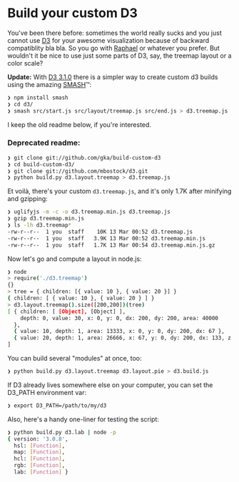 # Build your custom D3

You've been there before: sometimes the world really sucks and you just cannot use [D3](http://d3js.org)
for your awesome visualization because of backward compatiblity bla bla. So you go with
[Raphael](http://raphaeljs.com) or whatever you prefer. But wouldn't it be nice to use
just some parts of D3, say, the treemap layout or a color scale?

**Update:** With [D3 3.1.0](https://github.com/mbostock/d3/tree/3.1.0) there is a simpler way to
create custom d3 builds using the amazing [SMASH](https://github.com/mbostock/smash)™:

```bash
❯ npm install smash
❯ cd d3/
❯ smash src/start.js src/layout/treemap.js src/end.js > d3.treemap.js
```

I keep the old readme below, if you're interested.

### Deprecated readme:


```bash
❯ git clone git://github.com/gka/build-custom-d3
❯ cd build-custom-d3/
❯ git clone git://github.com/mbostock/d3.git
❯ python build.py d3.layout.treemap > d3.treemap.js
```

Et voilà, there's your custom ``d3.treemap.js``, and it's only 1.7K after minifying and gzipping:

```bash
❯ uglifyjs -m -c -o d3.treemap.min.js d3.treemap.js
❯ gzip d3.treemap.min.js
❯ ls -lh d3.treemap*
-rw-r--r--  1 you  staff    10K 13 Mar 00:52 d3.treemap.js
-rw-r--r--  1 you  staff   3.9K 13 Mar 00:52 d3.treemap.min.js
-rw-r--r--  1 you  staff   1.7K 13 Mar 00:54 d3.treemap.min.js.gz
```

Now let's go and compute a layout in node.js:

```bash
❯ node
> require('./d3.treemap')
{}
> tree = { children: [{ value: 10 }, { value: 20 }] }
{ children: [ { value: 10 }, { value: 20 } ] }
> d3.layout.treemap().size([200,200])(tree)
[ { children: [ [Object], [Object] ],
    depth: 0, value: 30, x: 0, y: 0, dx: 200, dy: 200, area: 40000
  },
  { value: 10, depth: 1, area: 13333, x: 0, y: 0, dy: 200, dx: 67 },
  { value: 20, depth: 1, area: 26666, x: 67, y: 0, dy: 200, dx: 133, z: true }
]
```

You can build several "modules" at once, too:

```bash
❯ python build.py d3.layout.treemap d3.layout.pie > d3.build.js
```

If D3 already lives somewhere else on your computer, you can set the D3_PATH environment var:

```bash
❯ export D3_PATH=/path/to/my/d3
```

Also, here's a handy one-liner for testing the script:

```bash
❯ python build.py d3.lab | node -p
{ version: '3.0.8',
  hsl: [Function],
  map: [Function],
  hcl: [Function],
  rgb: [Function],
  lab: [Function] }
```


